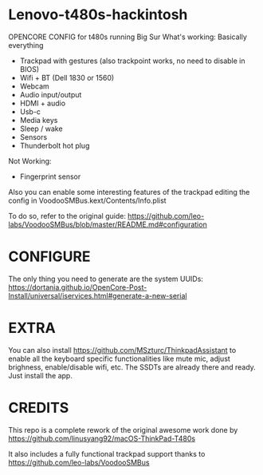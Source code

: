 # Lenovo-t480s-hackintosh
OPENCORE CONFIG for t480s running Big Sur
What's working:
Basically everything

* Trackpad with gestures (also trackpoint works, no need to disable in BIOS)
* Wifi + BT (Dell 1830 or 1560)
* Webcam
* Audio input/output
* HDMI + audio
* Usb-c
* Media keys
* Sleep / wake
* Sensors
* Thunderbolt hot plug

Not Working:
* Fingerprint sensor

Also you can enable some interesting features of the trackpad editing the config in VoodooSMBus.kext/Contents/Info.plist

To do so, refer to the original guide:
https://github.com/leo-labs/VoodooSMBus/blob/master/README.md#configuration

# CONFIGURE
The only thing you need to generate are the system UUIDs: https://dortania.github.io/OpenCore-Post-Install/universal/iservices.html#generate-a-new-serial

# EXTRA
You can also install https://github.com/MSzturc/ThinkpadAssistant to enable all the keyboard specific functionalities like mute mic, adjust brighness, enable/disable wifi, etc.
The SSDTs are already there and ready.
Just install the app.

# CREDITS
This repo is a complete rework of the original awesome work done by https://github.com/linusyang92/macOS-ThinkPad-T480s

It also includes a fully functional trackpad support thanks to https://github.com/leo-labs/VoodooSMBus


